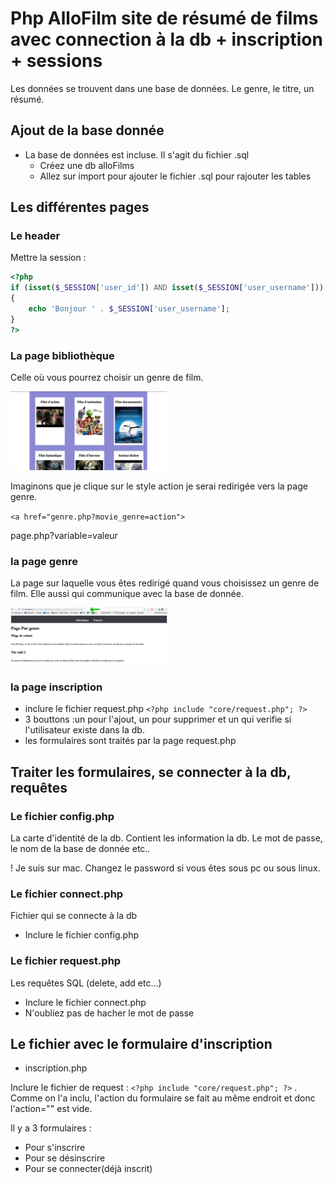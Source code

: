 # Php AlloFilm site de résumé de films avec connection à la db + inscription + sessions

Les données se trouvent dans une base de données. Le genre, le titre, un résumé.

## Ajout de la base donnée

- La base de données est incluse. Il s'agit du fichier .sql
  - Créez une db alloFilms
  - Allez sur import pour ajouter le fichier .sql pour rajouter les tables

## Les différentes pages

### Le header

Mettre la session :

```PHP
<?php
if (isset($_SESSION['user_id']) AND isset($_SESSION['user_username']))
{
    echo 'Bonjour ' . $_SESSION['user_username'];
}
?>
```

### La page bibliothèque

 Celle où vous pourrez choisir un genre de film.

<img src="assets/images/miniature1.png" width="50%">

Imaginons que je clique sur le style action je serai redirigée vers la page genre.

`<a href="genre.php?movie_genre=action">`

page.php?variable=valeur

### la page genre 

La page sur laquelle vous êtes redirigé quand vous choisissez un genre de film. Elle aussi qui communique avec la base de donnée.

<img src="assets/images/miniature2.png" width="50%">

### la page inscription

- inclure le fichier request.php `<?php include "core/request.php"; ?>`
- 3 bouttons :un pour l'ajout, un pour supprimer et un qui verifie si l'utilisateur existe dans la db.
- les formulaires sont traités par la page request.php

## Traiter les formulaires, se connecter à la db, requêtes

### Le fichier config.php

La carte d'identité de la db. Contient les information la db. Le mot de passe, le nom de la base de donnée etc..

! Je suis sur mac. Changez le password si vous êtes sous pc ou sous linux.

### Le fichier connect.php

Fichier qui se connecte à la db

- Inclure le fichier config.php

### Le fichier request.php

Les requêtes SQL (delete, add etc...)

- Inclure le fichier connect.php
- N'oubliez pas de hacher le mot de passe

## Le fichier avec le formulaire d'inscription

- inscription.php

Inclure le fichier de request : `<?php include "core/request.php"; ?>` . Comme on l'a inclu, l'action du formulaire se fait au même endroit et donc l'action="" est vide.

Il y a 3 formulaires :
  - Pour s'inscrire
  - Pour se désinscrire
  - Pour se connecter(déjà inscrit)
